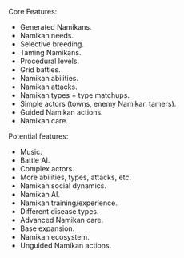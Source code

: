 Core Features:

* Generated Namikans.
* Namikan needs.
* Selective breeding.
* Taming Namikans.
* Procedural levels.
* Grid battles.
* Namikan abilities.
* Namikan attacks.
* Namikan types + type matchups.
* Simple actors (towns, enemy Namikan tamers).
* Guided Namikan actions.
* Namikan care.
 
Potential features:

* Music.
* Battle AI.
* Complex actors.
* More abilities, types, attacks, etc.
* Namikan social dynamics.
* Namikan AI.
* Namikan training/experience.
* Different disease types.
* Advanced Namikan care.
* Base expansion.
* Namikan ecosystem.
* Unguided Namikan actions.
